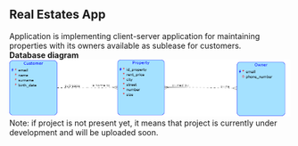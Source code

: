 ## Real Estates App
Application is implementing client-server application for maintaining properties with its owners available as sublease for customers.\
**Database diagram** \
![databaze](images/diagram.png)
Note: if project is not present yet, it means that project is currently under development and will be uploaded soon.